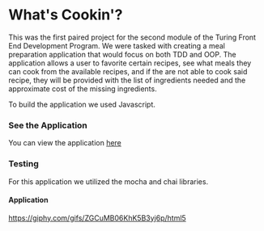 # What's Cookin'? 

This was the first paired project for the second module of the Turing Front End Development Program. We were tasked with creating a meal preparation application that would focus on both TDD and OOP. The application allows a user to favorite certain recipes, see what meals they can cook from the available recipes, and if the are not able to cook said recipe, they will be provided with the list of ingredients needed and the approximate cost of the missing ingredients. 

To build the application we used Javascript.

### See the Application 

You can view the application [here](https://carflor.github.io/whats-cookin/)

### Testing 

For this application we utilized the mocha and chai libraries.

#### Application

https://giphy.com/gifs/ZGCuMB06KhK5B3yj6p/html5



